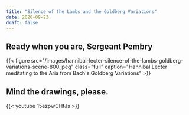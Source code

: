 ```yaml
---
title: "Silence of the Lambs and the Goldberg Variations"
date: 2020-09-23
draft: false
---
```


## Ready when you are, Sergeant Pembry


{{< figure src="/images/hannibal-lecter-silence-of-the-lambs-goldberg-variations-scene-800.jpeg" class="full" caption="Hannibal Lecter meditating to the Aria from Bach's Goldberg Variations" >}}

## Mind the drawings, please.

{{< youtube 15ezpwCHtJs >}}

